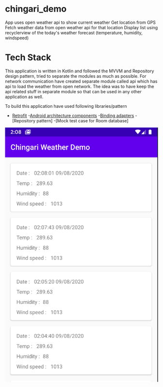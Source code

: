 # chingari_demo

App uses open weather api to show current weather
Get location from GPS
Fetch weather data from open weather api for that location
Display list using recyclerview of the today's weather forecast (temperature, humidity,
windspeed)

# Tech Stack
This application is written in Kotlin and followed the MVVM and Repository design pattern, tried to separate the modules as much as possible. For network communication have created separate module called api which has api to load the weather from open network. The idea was to have keep the api related stuff in separate module so that can be used in any other application as well.  

To build this application have used following libraries/pattern
- [Retrofit](https://square.github.io/retrofit/)
-[Android architecture components](https://developer.android.com/topic/libraries/architecture)
-[Binding adapters](https://developer.android.com/topic/libraries/data-binding/binding-adapters)
-[Repository pattern]
-[Mock test case for Room database]


![alt text](https://github.com/ernitinjai/chingari_demo/blob/master/screenshot.png)
